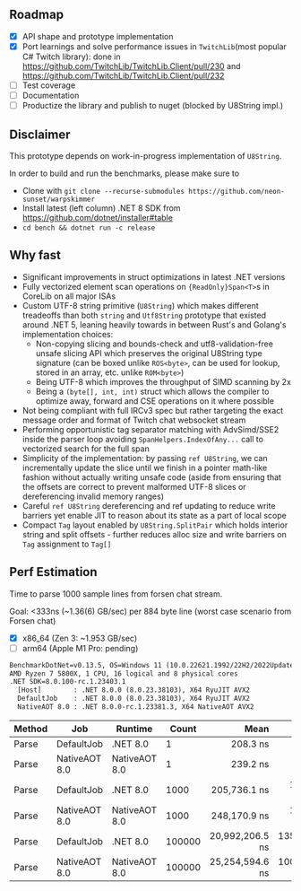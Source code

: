 ## Roadmap
- [x] API shape and prototype implementation
- [x] Port learnings and solve performance issues in `TwitchLib`(most popular C# Twitch library): done in https://github.com/TwitchLib/TwitchLib.Client/pull/230 and https://github.com/TwitchLib/TwitchLib.Client/pull/232
- [ ] Test coverage
- [ ] Documentation
- [ ] Productize the library and publish to nuget (blocked by U8String impl.)

## Disclaimer
This prototype depends on work-in-progress implementation of `U8String`.

In order to build and run the benchmarks, please make sure to
- Clone with  `git clone --recurse-submodules https://github.com/neon-sunset/warpskimmer`
- Install latest (left column) .NET 8 SDK from https://github.com/dotnet/installer#table
- `cd bench && dotnet run -c release`

## Why fast
- Significant improvements in struct optimizations in latest .NET versions
- Fully vectorized element scan operations on `{ReadOnly}Span<T>`s in CoreLib on all major ISAs
- Custom UTF-8 string primitive (`U8String`) which makes different treadeoffs than both `string` and `Utf8String` prototype that existed around .NET 5, leaning heavily towards in between Rust's and Golang's implementation choices:
  - Non-copying slicing and bounds-check and utf8-validation-free unsafe slicing API which preserves the original U8String type signature (can be boxed unlike `ROS<byte>`, can be used for lookup, stored in an array, etc. unlike `ROM<byte>`)
  - Being UTF-8 which improves the throughput of SIMD scanning by 2x
  - Being a `(byte[], int, int)` struct which allows the compiler to optimize away, forward and CSE operations on it where possible
- Not being compliant with full IRCv3 spec but rather targeting the exact message order and format of Twitch chat websocket stream
- Performing opportunistic tag separator matching with AdvSimd/SSE2 inside the parser loop avoiding `SpanHelpers.IndexOfAny...` call to vectorized search for the full span
- Simplicity of the implementation: by passing `ref U8String`, we can incrementally update the slice until we finish in a pointer math-like fashion without actually writing unsafe code (aside from ensuring that the offsets are correct to prevent malformed UTF-8 slices or dereferencing invalid memory ranges)
- Careful `ref U8String` dereferencing and ref updating to reduce write barriers yet enable JIT to reason about its state as a part of local scope
- Compact `Tag` layout enabled by `U8String.SplitPair` which holds interior string and split offsets - further reduces alloc size and write barriers on `Tag` assignment to `Tag[]`

## Perf Estimation
Time to parse 1000 sample lines from forsen chat stream.

Goal: <333ns (~1.36(6) GB/sec) per 884 byte line (worst case scenario from Forsen chat)
- [x] x86_64 (Zen 3: ~1.953 GB/sec)
- [ ] arm64 (Apple M1 Pro: pending)

```txt
BenchmarkDotNet=v0.13.5, OS=Windows 11 (10.0.22621.1992/22H2/2022Update/SunValley2)
AMD Ryzen 7 5800X, 1 CPU, 16 logical and 8 physical cores
.NET SDK=8.0.100-rc.1.23403.1
  [Host]        : .NET 8.0.0 (8.0.23.38103), X64 RyuJIT AVX2
  DefaultJob    : .NET 8.0.0 (8.0.23.38103), X64 RyuJIT AVX2
  NativeAOT 8.0 : .NET 8.0.0-rc.1.23381.3, X64 NativeAOT AVX2
``````

| Method |           Job |       Runtime |  Count |            Mean |         Error |        StdDev |      Gen0 |  Allocated |
|------- |-------------- |-------------- |------- |----------------:|--------------:|--------------:|----------:|-----------:|
|  Parse |    DefaultJob |      .NET 8.0 |      1 |        208.3 ns |       4.14 ns |       8.17 ns |    0.0367 |      616 B |
|  Parse | NativeAOT 8.0 | NativeAOT 8.0 |      1 |        239.2 ns |       1.62 ns |       1.44 ns |    0.0367 |      616 B |
|  Parse |    DefaultJob |      .NET 8.0 |   1000 |    205,736.1 ns |   1,937.34 ns |   1,717.40 ns |   36.3770 |   611368 B |
|  Parse | NativeAOT 8.0 | NativeAOT 8.0 |   1000 |    248,170.9 ns |   1,855.09 ns |   1,735.26 ns |   36.1328 |   611368 B |
|  Parse |    DefaultJob |      .NET 8.0 | 100000 | 20,992,206.5 ns | 135,146.84 ns | 112,853.73 ns | 3593.7500 | 60306100 B |
|  Parse | NativeAOT 8.0 | NativeAOT 8.0 | 100000 | 25,254,594.6 ns | 100,991.60 ns |  94,467.60 ns | 3593.7500 | 60306100 B |
